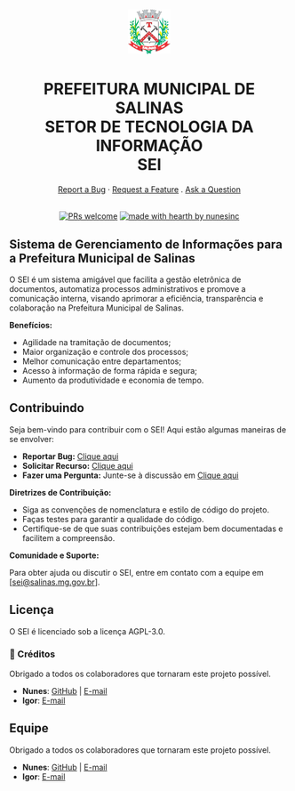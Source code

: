 <h1 align="center">
  <a href="https://github.com/prefeiturasalinas/">
    <img src="https://github.com/prefeiturasalinas/.github/blob/main/profile/brasaosalinas.png" alt="Logo" >
  </a>
</h1>
<h1 align="center">  PREFEITURA MUNICIPAL DE SALINAS <BR>
  SETOR DE TECNOLOGIA DA INFORMAÇÃO <BR> SEI </h1>

<div align="center">
    <a href="https://github.com/prefeiturasalinas/.github/issues/new?assignees=&labels=bug&template=01_BUG_REPORT.md&title=bug%3A+">Report a Bug</a>
  ·
  <a href="https://github.com/prefeiturasalinas/.github/issues/new?assignees=&labels=enhancement&template=02_FEATURE_REQUEST.md&title=feat%3A+">Request a Feature</a>
  .
  <a href="https://github.com/prefeiturasalinas/.github/discussions">Ask a Question</a>
</div>

<div align="center">
<br />

[![PRs welcome](https://img.shields.io/badge/PRs-welcome-ff69b4.svg?style=flat-square)](https://github.com/prefeiturasalinas/.github/issues?q=is%3Aissue+is%3Aopen+label%3A%22help+wanted%22)
[![made with hearth by nunesinc](https://img.shields.io/badge/made%20with%20%E2%99%A5%20by-nunesinc-ff1414.svg?style=flat-square)](https://github.com/nuneinc)

</div>

## Sistema de Gerenciamento de Informações para a Prefeitura Municipal de Salinas

O SEI é um sistema amigável que facilita a gestão eletrônica de documentos, automatiza processos administrativos e promove a comunicação interna, visando aprimorar a eficiência, transparência e colaboração na Prefeitura Municipal de Salinas.

**Benefícios:**

* Agilidade na tramitação de documentos;
* Maior organização e controle dos processos;
* Melhor comunicação entre departamentos;
* Acesso à informação de forma rápida e segura;
* Aumento da produtividade e economia de tempo.

## Contribuindo

Seja bem-vindo para contribuir com o SEI! Aqui estão algumas maneiras de se envolver:

* **Reportar Bug:** [Clique aqui](https://github.com/prefeiturasalinas/.github/issues/new?assignees=&labels=bug&template=01_BUG_REPORT.md&title=bug%3A+)
* **Solicitar Recurso:** [Clique aqui](https://github.com/prefeiturasalinas/.github/issues/new?assignees=&labels=enhancement&template=02_FEATURE_REQUEST.md&title=feat%3A+)
* **Fazer uma Pergunta:** Junte-se à discussão em [Clique aqui](https://github.com/prefeiturasalinas/.github/discussions)

**Diretrizes de Contribuição:**

* Siga as convenções de nomenclatura e estilo de código do projeto.
* Faças testes para garantir a qualidade do código.
* Certifique-se de que suas contribuições estejam bem documentadas e facilitem a compreensão.

**Comunidade e Suporte:**

Para obter ajuda ou discutir o SEI, entre em contato com a equipe em [sei@salinas.mg.gov.br].


## Licença

O SEI é licenciado sob a licença AGPL-3.0.

### 🙌 Créditos

Obrigado a todos os colaboradores que tornaram este projeto possível.

- **Nunes**: [GitHub](https://github.com/nunesinc) | [E-mail](nunes@nunesinc.net) 
- **Igor**:  [E-mail](igor.ti@salinas.mg.gov.br)


## Equipe

Obrigado a todos os colaboradores que tornaram este projeto possível.

- **Nunes**: [GitHub](https://github.com/nunesinc) | [E-mail](nunes@nunesinc.net) 
- **Igor**:  [E-mail](igor.ti@salinas.mg.gov.br)



